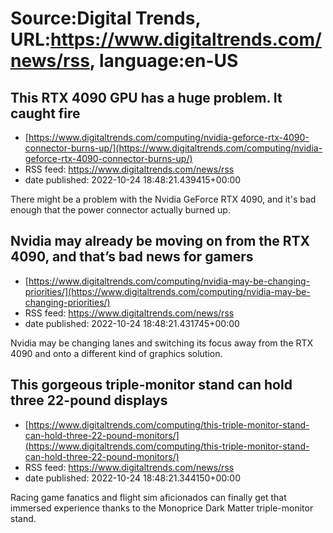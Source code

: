 # Source:Digital Trends, URL:https://www.digitaltrends.com/news/rss, language:en-US

## This RTX 4090 GPU has a huge problem. It caught fire
 - [https://www.digitaltrends.com/computing/nvidia-geforce-rtx-4090-connector-burns-up/](https://www.digitaltrends.com/computing/nvidia-geforce-rtx-4090-connector-burns-up/)
 - RSS feed: https://www.digitaltrends.com/news/rss
 - date published: 2022-10-24 18:48:21.439415+00:00

There might be a problem with the Nvidia GeForce RTX 4090, and it's bad enough that the power connector actually burned up.

## Nvidia may already be moving on from the RTX 4090, and that’s bad news for gamers
 - [https://www.digitaltrends.com/computing/nvidia-may-be-changing-priorities/](https://www.digitaltrends.com/computing/nvidia-may-be-changing-priorities/)
 - RSS feed: https://www.digitaltrends.com/news/rss
 - date published: 2022-10-24 18:48:21.431745+00:00

Nvidia may be changing lanes and switching its focus away from the RTX 4090 and onto a different kind of graphics solution.

## This gorgeous triple-monitor stand can hold three 22-pound displays
 - [https://www.digitaltrends.com/computing/this-triple-monitor-stand-can-hold-three-22-pound-monitors/](https://www.digitaltrends.com/computing/this-triple-monitor-stand-can-hold-three-22-pound-monitors/)
 - RSS feed: https://www.digitaltrends.com/news/rss
 - date published: 2022-10-24 18:48:21.344150+00:00

Racing game fanatics and flight sim aficionados can finally get that immersed experience thanks to the Monoprice Dark Matter triple-monitor stand.

